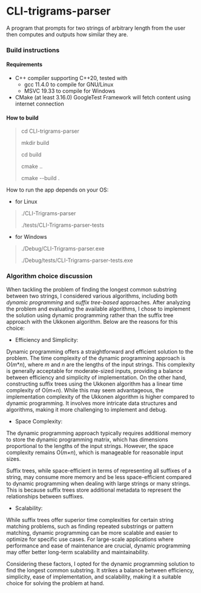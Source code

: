 # CLI-trigrams-parser
A program that prompts for two strings of arbitrary length from the user then computes and outputs how similar they are.

### Build instructions

#### Requirements
* C++ compiler supporting C++20, tested with
    * gcc 11.4.0 to compile for GNU/Linux
    * MSVC 19.33 to compile for Windows
* CMake (at least 3.16.0)
GoogleTest Framework will fetch content using internet connection

#### How to build
> cd CLI-trigrams-parser
>
> mkdir build
> 
> cd build
> 
> cmake ..
> 
> cmake --build .

How to run the app depends on your OS:
* for Linux
> ./CLI-Trigrams-parser
> 
> ./tests/CLI-Trigrams-parser-tests

* for Windows
> ./Debug/CLI-Trigrams-parser.exe
> 
> ./Debug/tests/CLI-Trigrams-parser-tests.exe

### Algorithm choice discussion
When tackling the problem of finding the longest common substring between two strings, I considered various algorithms, including both *dynamic programming* and *suffix tree-based* approaches. After analyzing the problem and evaluating the available algorithms, I chose to implement the solution using dynamic programming rather than the suffix tree approach with the Ukkonen algorithm. Below are the reasons for this choice:

* Efficiency and Simplicity:

Dynamic programming offers a straightforward and efficient solution to the problem. The time complexity of the dynamic programming approach is O(*m***n*), where *m* and *n* are the lengths of the input strings. This complexity is generally acceptable for moderate-sized inputs, providing a balance between efficiency and simplicity of implementation.
On the other hand, constructing suffix trees using the Ukkonen algorithm has a linear time complexity of O(*m+n*). While this may seem advantageous, the implementation complexity of the Ukkonen algorithm is higher compared to dynamic programming. It involves more intricate data structures and algorithms, making it more challenging to implement and debug.

* Space Complexity:

The dynamic programming approach typically requires additional memory to store the dynamic programming matrix, which has dimensions proportional to the lengths of the input strings. However, the space complexity remains O(*m×n*), which is manageable for reasonable input sizes.

Suffix trees, while space-efficient in terms of representing all suffixes of a string, may consume more memory and be less space-efficient compared to dynamic programming when dealing with large strings or many strings. This is because suffix trees store additional metadata to represent the relationships between suffixes.

* Scalability:

While suffix trees offer superior time complexities for certain string matching problems, such as finding repeated substrings or pattern matching, dynamic programming can be more scalable and easier to optimize for specific use cases. For large-scale applications where performance and ease of maintenance are crucial, dynamic programming may offer better long-term scalability and maintainability.

Considering these factors, I opted for the dynamic programming solution to find the longest common substring. It strikes a balance between efficiency, simplicity, ease of implementation, and scalability, making it a suitable choice for solving the problem at hand.
